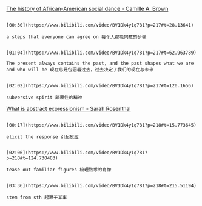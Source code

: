 [The history of African-American social dance - Camille A. Brown](https://www.bilibili.com/video/BV1Dk4y1q781?p=217)

```ad-note

[00:30](https://www.bilibili.com/video/BV1Dk4y1q781?p=217#t=28.13641)

a steps that everyone can agree on 每个人都能同意的步骤
```

```ad-note

[01:04](https://www.bilibili.com/video/BV1Dk4y1q781?p=217#t=62.963789)

The present always contains the past, and the past shapes what we are and who will be 现在总是包涵着过去，过去决定了我们的现在与未来
```

```ad-note

[02:02](https://www.bilibili.com/video/BV1Dk4y1q781?p=217#t=120.1656)

subversive spirit 颠覆性的精神
```

[What is abstract expressionism - Sarah Rosenthal](https://www.bilibili.com/video/BV1Dk4y1q781?p=218)

```ad-note

[00:17](https://www.bilibili.com/video/BV1Dk4y1q781?p=218#t=15.773645)

elicit the response 引起反应
```

```ad-note

[02:06](https://www.bilibili.com/video/BV1Dk4y1q781?p=218#t=124.730483)

tease out familiar figures 梳理熟悉的肖像
```

```ad-note

[03:36](https://www.bilibili.com/video/BV1Dk4y1q781?p=218#t=215.51194)

stem from sth 起源于某事
```
